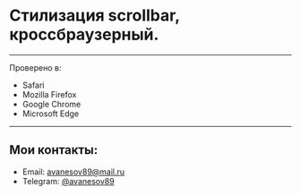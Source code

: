 # Стилизация scrollbar, кроссбраузерный.
***
Проверено в:
* Safari
* Mozilla Firefox
* Google Chrome
* Microsoft Edge
***
## Мои контакты: 
* Email: <avanesov89@mail.ru>
* Telegram: [@avanesov89](https://t-do.ru/avanesov89)
